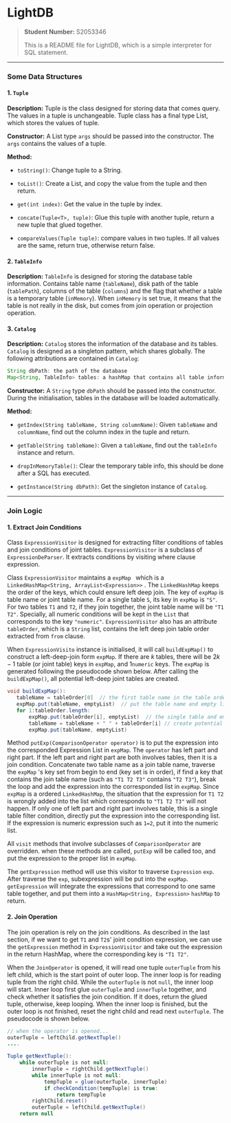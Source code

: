 # LightDB
> **Student Number:** S2053346
>
>  This is a README file for LightDB, which is a simple interpreter for SQL statement.

********

### Some Data Structures

#### 1. `Tuple`

**Description:** Tuple is the class designed for storing data that comes query. The values in a tuple is unchangeable. Tuple class has a final type List, which stores the values of tuple.

**Constructor:** A List type `args` should be passed into the constructor. The `args` contains the values of a tuple.

**Method:**

- `toString()`: Change tuple to a String.

- `toList()`: Create a List, and copy the value from the tuple and then return.
- `get(int index)`: Get the value in the tuple by index.
- `concate(Tuple<T>, tuple)`: Glue this tuple with another tuple, return a new tuple that glued together.
- `compareValues(Tuple tuple)`: compare values in two tuples. If all values are the same, return true, otherwise return false.

#### 2. `TableInfo`

**Description:** `TableInfo` is designed for  storing the database table information. Contains table name (`tableName`), disk path of the table (`tablePath`), columns of the table (`columns`) and the flag that whether a table is a temporary table (`inMemory`). When `inMemory` is set true, it means that the table is not really in the disk, but comes from join operation or projection operation.

#### 3. `Catalog`

**Description:** `Catalog` stores the information of the database and its tables. `Catalog` is designed as a singleton pattern, which shares globally. The following attributions are contained in `Catalog`: 

```java
String dbPath: the path of the database
Map<String, TableInfo> tables: a hashMap that contains all table information in the database.
```

**Constructor:** A `String` type `dbPath` should be passed into the constructor. During the initialisation, tables in the database will be loaded automatically.

**Method:**  

- `getIndex(String tableName, String columnName)`: Given `tableName` and `columnName`, find out the column index in the tuple and return.

- `getTable(String tableName)`: Given a `tableName`, find out the `tableInfo` instance and return.
- `dropInMemoryTable()`: Clear the temporary table info, this should be done after a SQL has executed. 

- `getInstance(String dbPath)`: Get the singleton instance of `Catalog`.

***

### Join Logic

#### 1. Extract Join Conditions

Class `ExpressionVisitor` is designed for extracting filter conditions of tables and join conditions of joint tables. `ExpressionVisitor` is a subclass of `ExpressionDeParser`. It extracts conditions by visiting where clause expression.

Class `ExpressionVisitor` maintains a `expMap ` which is a `LinkedHashMap<String, ArrayList<Expression>>` . The `LinkedHashMap` keeps the order of the keys, which could ensure left deep join. The key of `expMap` is table name or joint table name. For a single table `S`, its key in `expMap` is `"S"`. For two tables `T1` and `T2`, if they join together, the joint table name will be `"T1 T2"`. Specially, all numeric conditions will be kept in the `List`  that corresponds to the key `"numeric"`. `ExpressionVisitor` also has an attribute `tableOrder`, which is a `String` list, contains the left deep join table order extracted from `from` clause.

When `ExpressionVisito` instance is initialised, it will call `buildExpMap()` to construct a left-deep-join form  `expMap`. If there are $k$ tables, there will be $2k-1$ table (or joint table) keys in `expMap`, and 1`numeric` keys. The `expMap` is generated following the pseudocode shown below. After calling the `buildExpMap()`, all potential left-deep joint tables are created. 

```java
void buildExpMap():
   tableName = tableOrder[0]  // the first table name in the table order list
   expMap.put(tableName, emptyList)  // put the table name and empty list into the expMap
   for 1:tableOrder.length:
       expMap.put(tableOrder[i], emptyList)  // the single table and empty list
       tableName = tableName + " " + tableOrder[i] // create potential joint table
       expMap.put(tableName, emptyList)
```

Method `putExp(ComparisonOperator operator)` is to put the expression into the corresponded Expression List in `expMap`. The `operator` has left part and right part. If the left part and right part are both involves tables, then it is a join condition. Concatenate two table name as a join table name, traverse the `expMap` 's key set from begin to end (key set is in order), if find a key that contains the join table name (such as `"T1 T2 T3"` contains `"T2 T3"`), break the loop and add the expression into the corresponded list in `expMap`. Since `expMap` is a ordered `LinkedHashMap`, the situation that the expression for `T1 T2` is wrongly added into the list which corresponds to `"T1 T2 T3"` will not happen. If only one of left part and right part involves table, this is a single table filter condition, directly put the expression into the corresponding list. If the expression is numeric expression such as `1=2`, put it into the numeric list.

All `visit`  methods that involve subclasses of `ComparisonOperator` are overridden.  when these methods are called, `putExp` will be called too, and put the expression to the proper list in `expMap`.

The `getExpression` method will use this visitor to traverse `Expression` `exp`. After traverse the `exp`, subexpression will be put into the `expMap`. `getExpression` will integrate the expressions that correspond to one same table together, and put them into a `HashMap<String, Expression>` `hashMap` to return.

#### 2. Join Operation

The join operation is rely on the join conditions. As described in the last section, if we want to get `T1` and `T2`s' joint condition expression, we can use the `getExpression` method in `ExpressionVisitor` and take out the expression in the return HashMap, where the corresponding key is `"T1 T2"`. 

When the `JoinOperator` is opened, it will read one tuple `outerTuple` from his left child, which is the start point of outer loop. The inner loop is for reading tuple from the right child. While the `outerTuple` is not `null`, the inner loop will start. Inner loop first glue `outerTuple` and `innerTuple` together, and check whether it satisfies the join condition. If it does, return the glued tuple, otherwise, keep looping.  When the inner loop is finished, but the outer loop is not finished, reset the right child and read next `outerTuple`. The pseudocode is shown below.

```java
// when the operator is opened...
outerTuple = leftChild.getNextTuple()
....    

Tuple getNextTuple():
    while outerTuple is not null:
        innerTuple = rightChild.getNextTuple()
        while innerTuple is not null:
            tempTuple = glue(outerTuple, innerTuple)
            if checkCondition(tempTuple) is true:
                return tempTuple
        rightChild.reset()
        outerTuple = leftChild.getNextTuple()
    return null
```

